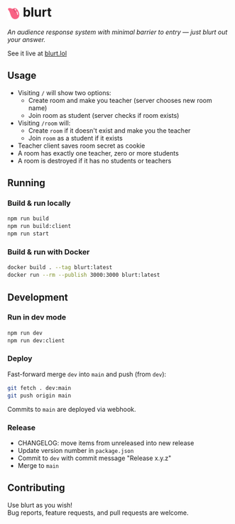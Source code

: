 # <img src="client/public/blurt-icon.svg" alt="logo" style="height: 1em; vertical-align: middle"> blurt

_An audience response system with minimal barrier to entry — just blurt out your answer._

See it live at [blurt.lol](https://blurt.lol)

## Usage

- Visiting `/` will show two options:
  - Create room and make you teacher (server chooses new room name)
  - Join room as student (server checks if room exists)
- Visiting `/room` will:
  - Create `room` if it doesn't exist and make you the teacher
  - Join `room` as a student if it exists
- Teacher client saves room secret as cookie
- A room has exactly one teacher, zero or more students
- A room is destroyed if it has no students or teachers

## Running

### Build & run locally

```sh
npm run build
npm run build:client
npm run start
```

### Build & run with Docker

```sh
docker build . --tag blurt:latest
docker run --rm --publish 3000:3000 blurt:latest
```

## Development

### Run in dev mode

```sh
npm run dev
npm run dev:client
```

### Deploy

Fast-forward merge `dev` into `main` and push (from `dev`):

```sh
git fetch . dev:main
git push origin main
```

Commits to `main` are deployed via webhook.

### Release

- CHANGELOG: move items from unreleased into new release
- Update version number in `package.json`
- Commit to `dev` with commit message "Release x.y.z"
- Merge to `main`

## Contributing

Use blurt as you wish!  
Bug reports, feature requests, and pull requests are welcome.
